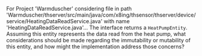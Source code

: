For Project 'Warmduscher' considering file in path 'Warmduscher/thserver/src/main/java/com/x8ing/thsensor/thserver/device/service/HeatingDataReadService.java' with name 'HeatingDataReadService.java'...
The interface returns a `HeatPumpEntity`. Assuming this entity represents the data read from the heat pump, what considerations should be made regarding the immutability or mutability of this entity, and how might the implementation address those concerns?